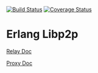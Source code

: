 [![Build Status](https://travis-ci.org/helium/erlang-libp2p.svg?branch=master)](https://travis-ci.org/helium/erlang-libp2p)
[![Coverage Status](https://coveralls.io/repos/github/helium/erlang-libp2p/badge.svg)](https://coveralls.io/github/helium/erlang-libp2p)

# Erlang Libp2p

<a href="doc/relay.md">Relay Doc</a>

<a href="doc/proxy.md">Proxy Doc</a>
